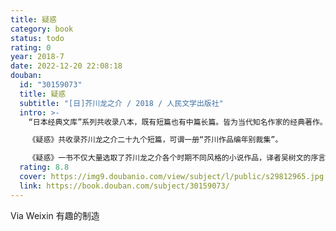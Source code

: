```yaml
---
title: 疑惑
category: book
status: todo
rating: 0
year: 2018-7
date: 2022-12-20 22:08:18
douban:
  id: "30159073"
  title: 疑惑
  subtitle: "[日]芥川龙之介 / 2018 / 人民文学出版社"
  intro: >-
    “日本经典文库”系列共收录八本，既有短篇也有中篇长篇。皆为当代知名作家的经典著作。

    《疑惑》共收录芥川龙之介二十九个短篇，可谓一册“芥川作品编年别裁集”。

    《疑惑》一书不仅大量选取了芥川龙之介各个时期不同风格的小说作品，译者吴树文的序言，芥川的儿子——芥川比吕志的《父亲的形象》，以及芥川称不上小说的处女作《隅田川的水》，从各个角度把芥川龙之介这个传奇作家展现出来，可以说读完《疑惑》，读者能够重新认识芥川龙之介。
  rating: 8.8
  cover: https://img9.doubanio.com/view/subject/l/public/s29812965.jpg
  link: https://book.douban.com/subject/30159073/
---
```


Via Weixin 有趣的制造
